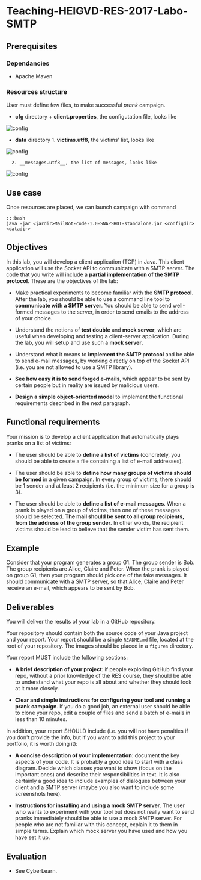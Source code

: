 # Teaching-HEIGVD-RES-2017-Labo-SMTP

## Prerequisites
### Dependancies
+ Apache Maven

### Resources structure
User must define few files, to make successful *prank* campaign.
+ __cfg__ directory
      + __client.properties__, the configutation file, looks like

![config](./MailBot/MailBot-code/cfg/client.properties)

+ __data__ directory
      1. __victims.utf8__, the victims' list, looks like

![config](./MailBot/MailBot-code/data/victims.utf8)

      2. __messages.utf8__, the list of messages, looks like
      
![config](./MailBot/MailBot-code/data/messages.utf8)

## Use case
Once resources are placed, we can launch campaign with command
```
:::bash
java -jar <jardir>MailBot-code-1.0-SNAPSHOT-standalone.jar <configdir> <datadir>
```

## Objectives

In this lab, you will develop a client application (TCP) in Java. This client application will use the Socket API to communicate with a SMTP server. The code that you write will include a **partial implementation of the SMTP protocol**. These are the objectives of the lab:

* Make practical experiments to become familiar with the **SMTP protocol**. After the lab, you should be able to use a command line tool to **communicate with a SMTP server**. You should be able to send well-formed messages to the server, in order to send emails to the address of your choice.

* Understand the notions of **test double** and **mock server**, which are useful when developing and testing a client-server application. During the lab, you will setup and use such a **mock server**.

* Understand what it means to **implement the SMTP protocol** and be able to send e-mail messages, by working directly on top of the Socket API (i.e. you are not allowed to use a SMTP library).

* **See how easy it is to send forged e-mails**, which appear to be sent by certain people but in reality are issued by malicious users.

* **Design a simple object-oriented model** to implement the functional requirements described in the next paragraph.




## Functional requirements

Your mission is to develop a client application that automatically plays pranks on a list of victims:

* The user should be able to **define a list of victims** (concretely, you should be able to create a file containing a list of e-mail addresses).

* The user should be able to **define how many groups of victims should be formed** in a given campaign. In every group of victims, there should be 1 sender and at least 2 recipients (i.e. the minimum size for a group is 3).

* The user should be able to **define a list of e-mail messages**. When a prank is played on a group of victims, then one of these messages should be selected. **The mail should be sent to all group recipients, from the address of the group sender**. In other words, the recipient victims should be lead to believe that the sender victim has sent them.


## Example

Consider that your program generates a group G1. The group sender is Bob. The group recipients are Alice, Claire and Peter. When the prank is played on group G1, then your program should pick one of the fake messages. It should communicate with a SMTP server, so that Alice, Claire and Peter receive an e-mail, which appears to be sent by Bob.


## Deliverables

You will deliver the results of your lab in a GitHub repository. 

Your repository should contain both the source code of your Java project and your report. Your report should be a single `README.md` file, located at the root of your repository. The images should be placed in a `figures` directory.

Your report MUST include the following sections:

* **A brief description of your project**: if people exploring GitHub find your repo, without a prior knowledge of the RES course, they should be able to understand what your repo is all about and whether they should look at it more closely.

* **Clear and simple instructions for configuring your tool and running a prank campaign**. If you do a good job, an external user should be able to clone your repo, edit a couple of files and send a batch of e-mails in less than 10 minutes.

In addition, your report SHOULD include (i.e. you will not have penalties if you don't provide the info, but if you want to add this project to your portfolio, it is worth doing it):

* **A concise description of your implementation**: document the key aspects of your code. It is probably a good idea to start with a class diagram. Decide which classes you want to show (focus on the important ones) and describe their responsibilities in text. It is also certainly a good idea to include examples of dialogues between your client and a SMTP server (maybe you also want to include some screenshots here).

* **Instructions for installing and using a mock SMTP server**. The user who wants to experiment with your tool but does not really want to send pranks immediately should be able to use a mock SMTP server. For people who are not familiar with this concept, explain it to them in simple terms. Explain which mock server you have used and how you have set it up.

      
## Evaluation

* See CyberLearn.








